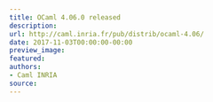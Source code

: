 ```yaml
---
title: OCaml 4.06.0 released
description:
url: http://caml.inria.fr/pub/distrib/ocaml-4.06/
date: 2017-11-03T00:00:00-00:00
preview_image:
featured:
authors:
- Caml INRIA
source:
---
```



